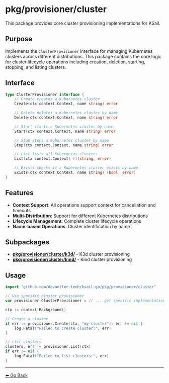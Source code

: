 # pkg/provisioner/cluster

This package provides core cluster provisioning implementations for KSail.

## Purpose

Implements the `ClusterProvisioner` interface for managing Kubernetes clusters across different distributions. This package contains the core logic for cluster lifecycle operations including creation, deletion, starting, stopping, and listing clusters.

## Interface

```go
type ClusterProvisioner interface {
    // Create creates a Kubernetes cluster
    Create(ctx context.Context, name string) error

    // Delete deletes a Kubernetes cluster by name
    Delete(ctx context.Context, name string) error

    // Start starts a Kubernetes cluster by name
    Start(ctx context.Context, name string) error

    // Stop stops a Kubernetes cluster by name
    Stop(ctx context.Context, name string) error

    // List lists all Kubernetes clusters
    List(ctx context.Context) ([]string, error)

    // Exists checks if a Kubernetes cluster exists by name
    Exists(ctx context.Context, name string) (bool, error)
}
```

## Features

- **Context Support**: All operations support context for cancellation and timeouts
- **Multi-Distribution**: Support for different Kubernetes distributions
- **Lifecycle Management**: Complete cluster lifecycle operations
- **Name-based Operations**: Cluster identification by name

## Subpackages

- **[pkg/provisioner/cluster/k3d/](./k3d/README.md)** - K3d cluster provisioning
- **[pkg/provisioner/cluster/kind/](./kind/README.md)** - Kind cluster provisioning

## Usage

```go
import "github.com/devantler-tech/ksail-go/pkg/provisioner/cluster"

// Use specific cluster provisioner
var provisioner ClusterProvisioner = // ... get specific implementation

ctx := context.Background()

// Create a cluster
if err := provisioner.Create(ctx, "my-cluster"); err != nil {
    log.Fatal("Failed to create cluster:", err)
}

// List clusters
clusters, err := provisioner.List(ctx)
if err != nil {
    log.Fatal("Failed to list clusters:", err)
}
```

---

[⬅️ Go Back](../README.md)
